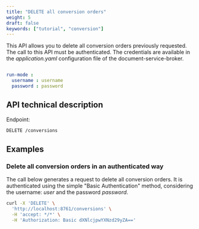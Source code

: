 ```yaml
---
title: "DELETE all conversion orders"
weight: 5
draft: false
keywords: ["tutorial", "conversion"]
---
```


This API allows you to delete all conversion orders previously requested.
The call to this API must be authenticated. The credentials are available in the _application.yaml_ configuration file of the document-service-broker.

```yaml

run-mode :
  username : username
  password : password
```

## API technical description

Endpoint:
```bash
DELETE /conversions
```

## Examples

### Delete all conversion orders in an authenticated way

The call below generates a request to delete all conversion orders.
It is authenticated using the simple "Basic Authentication" method,
considering the username: _user_ and the password _password_.

```bash
curl -X 'DELETE' \
  'http://localhost:8761/conversions' \
  -H 'accept: */*' \
  -H 'Authorization: Basic dXNlcjpwYXNzd29yZA=='
```
